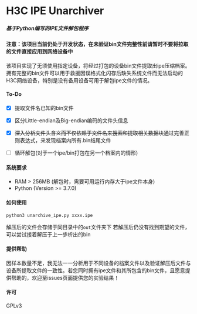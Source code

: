 # H3C IPE Unarchiver

##### 基于Python编写的IPE文件解包程序



<h4>注意：该项目当前仍处于开发状态，在未验证bin文件完整性前请暂时不要将拉取的文件直接应用到网络设备中</h4>

该项目实现了无须使用指定设备，将经过打包的设备bin文件提取出ipe压缩档案。拥有完整的bin文件可以用于救援因误格式化闪存后缺失系统文件而无法启动的H3C网络设备，特别是没有备用设备可用于解包ipe文件的情况。



#### To-Do

- [x] 提取文件名已知的bin文件
- [x] 区分Little-endian及Big-endian编码的文件头信息
- [x] ~~深入分析文件头含义而不仅依赖于文件名来搜索和提取相关数据块~~通过完善正则表达式，来发现档案内所有.bin结尾文件
- [ ] 循环解包(对于一个ipe/bin打包在另一个档案内的情形)


#### 系统要求

* RAM > 256MB (解包时，需要可用运行内存大于ipe文件本身)
* Python (Version >= 3.7.0)



#### 如何使用

```
python3 unarchive_ipe.py xxxx.ipe
```

解压后的文件会存储于同目录中的`out`文件夹下
若解压后仍没有找到期望的文件，可以尝试接着解压于上一步析出的bin



#### 提供帮助

因样本数量不足，我无法一一分析用于不同设备的档案文件以及验证解压后文件与设备所提取文件的一致性。若您同时拥有ipe文件和其所包含的bin文件，且愿意提供帮助的，欢迎至issues页面提供您的实验结果！



#### 许可

GPLv3

